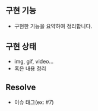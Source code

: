 ## 구현 기능
- 구현한 기능을 요약하여 정리합니다.

## 구현 상태
- img, gif, video...
- 혹은 내용 정리

## Resolve
- 이슈 태그(ex: #7)
